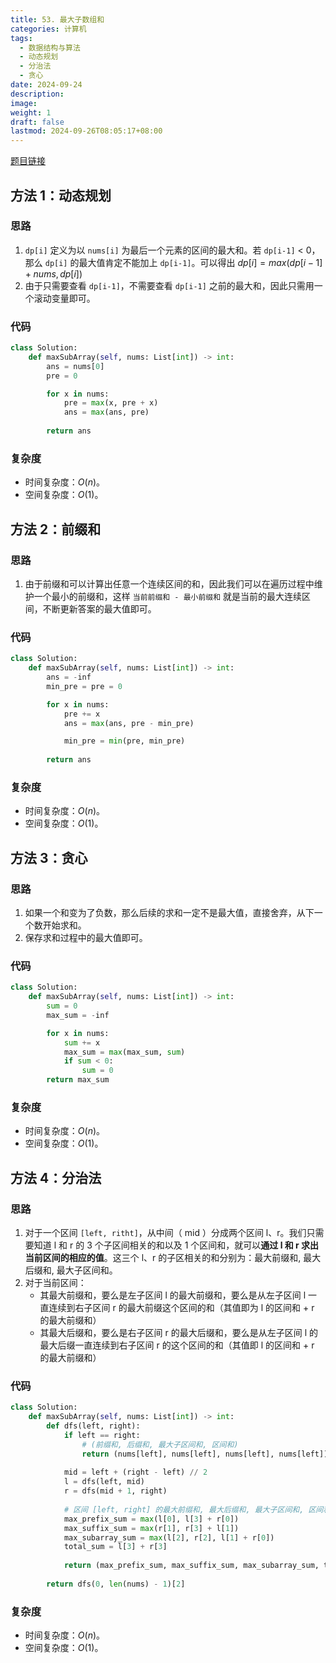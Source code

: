```yaml
---
title: 53. 最大子数组和
categories: 计算机
tags:
  - 数据结构与算法
  - 动态规划
  - 分治法
  - 贪心
date: 2024-09-24
description: 
image: 
weight: 1
draft: false
lastmod: 2024-09-26T08:05:17+08:00
---
```

[题目链接](https://leetcode.cn/problems/maximum-subarray/description/?envType=study-plan-v2&envId=top-100-liked)

## 方法 1：动态规划

### 思路

1. `dp[i]` 定义为以 `nums[i]` 为最后一个元素的区间的最大和。若 `dp[i-1]` < 0，那么 `dp[i]` 的最大值肯定不能加上 `dp[i-1]`。可以得出 $dp[i] = max(dp[i-1] + nu ms, dp[i])$
2. 由于只需要查看 `dp[i-1]`，不需要查看 `dp[i-1]` 之前的最大和，因此只需用一个滚动变量即可。

### 代码

```python
class Solution:
    def maxSubArray(self, nums: List[int]) -> int:
        ans = nums[0]
        pre = 0

        for x in nums:
            pre = max(x, pre + x)
            ans = max(ans, pre)
        
        return ans
```

### 复杂度
- 时间复杂度：$O(n)$。
- 空间复杂度：$O(1)$。

## 方法 2：前缀和

### 思路

1. 由于前缀和可以计算出任意一个连续区间的和，因此我们可以在遍历过程中维护一个最小的前缀和，这样 `当前前缀和 - 最小前缀和` 就是当前的最大连续区间，不断更新答案的最大值即可。

### 代码

```python
class Solution:
    def maxSubArray(self, nums: List[int]) -> int:
        ans = -inf
        min_pre = pre = 0

        for x in nums:
            pre += x
            ans = max(ans, pre - min_pre)

            min_pre = min(pre, min_pre)
        
        return ans
```

### 复杂度
- 时间复杂度：$O(n)$。
- 空间复杂度：$O(1)$。

## 方法 3：贪心

### 思路

1. 如果一个和变为了负数，那么后续的求和一定不是最大值，直接舍弃，从下一个数开始求和。
2. 保存求和过程中的最大值即可。

### 代码

```python
class Solution:
    def maxSubArray(self, nums: List[int]) -> int:
        sum = 0
        max_sum = -inf

        for x in nums:
            sum += x
            max_sum = max(max_sum, sum)
            if sum < 0: 
                sum = 0
        return max_sum
```

### 复杂度
- 时间复杂度：$O(n)$。
- 空间复杂度：$O(1)$。

## 方法 4：分治法

### 思路

1. 对于一个区间 `[left, ritht]`，从中间（ mid ）分成两个区间 l、r。我们只需要知道 l 和 r 的 3 个子区间相关的和以及 1 个区间和，就可以**通过 l 和 r 求出当前区间的相应的值**。这三个 l、r 的子区相关的和分别为：最大前缀和, 最大后缀和, 最大子区间和。
2. 对于当前区间：
	- 其最大前缀和，要么是左子区间 l 的最大前缀和，要么是从左子区间 l 一直连续到右子区间 r 的最大前缀这个区间的和（其值即为 l 的区间和 + r 的最大前缀和）
	- 其最大后缀和，要么是右子区间 r 的最大后缀和，要么是从左子区间 l 的最大后缀一直连续到右子区间 r 的这个区间的和（其值即 l 的区间和 + r 的最大前缀和）

### 代码

```python
class Solution:
    def maxSubArray(self, nums: List[int]) -> int:
        def dfs(left, right):
            if left == right:
	            # (前缀和, 后缀和, 最大子区间和, 区间和)
                return (nums[left], nums[left], nums[left], nums[left])
            
            mid = left + (right - left) // 2
            l = dfs(left, mid)
            r = dfs(mid + 1, right)
            
            # 区间 [left, right] 的最大前缀和, 最大后缀和, 最大子区间和, 区间和
            max_prefix_sum = max(l[0], l[3] + r[0])
            max_suffix_sum = max(r[1], r[3] + l[1])
            max_subarray_sum = max(l[2], r[2], l[1] + r[0])
            total_sum = l[3] + r[3]
            
            return (max_prefix_sum, max_suffix_sum, max_subarray_sum, total_sum)
        
        return dfs(0, len(nums) - 1)[2]

```

### 复杂度
- 时间复杂度：$O(n)$。
- 空间复杂度：$O(1)$。
